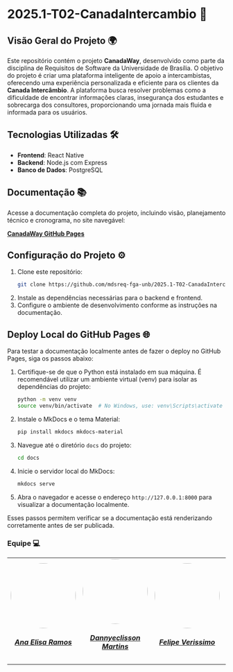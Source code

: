 # 2025.1-T02-CanadaIntercambio 🚀

## Visão Geral do Projeto 🌍
Este repositório contém o projeto **CanadaWay**, desenvolvido como parte da disciplina de Requisitos de Software da Universidade de Brasília. O objetivo do projeto é criar uma plataforma inteligente de apoio a intercambistas, oferecendo uma experiência personalizada e eficiente para os clientes da **Canada Intercâmbio**. A plataforma busca resolver problemas como a dificuldade de encontrar informações claras, insegurança dos estudantes e sobrecarga dos consultores, proporcionando uma jornada mais fluida e informada para os usuários.

## Tecnologias Utilizadas 🛠️
- **Frontend**: React Native
- **Backend**: Node.js com Express
- **Banco de Dados**: PostgreSQL

## Documentação 📚
Acesse a documentação completa do projeto, incluindo visão, planejamento técnico e cronograma, no site navegável:

**[CanadaWay GitHub Pages](https://mdsreq-fga-unb.github.io/2025.1-T02-CanadaIntercambio/)**

## Configuração do Projeto ⚙️
1. Clone este repositório:
   ```bash
   git clone https://github.com/mdsreq-fga-unb/2025.1-T02-CanadaIntercambio.git
   ```
2. Instale as dependências necessárias para o backend e frontend.
3. Configure o ambiente de desenvolvimento conforme as instruções na documentação.

## Deploy Local do GitHub Pages 🌐

Para testar a documentação localmente antes de fazer o deploy no GitHub Pages, siga os passos abaixo:

1. Certifique-se de que o Python está instalado em sua máquina. É recomendável utilizar um ambiente virtual (venv) para isolar as dependências do projeto:
    ```bash
    python -m venv venv
    source venv/bin/activate  # No Windows, use: venv\Scripts\activate
    ```
2. Instale o MkDocs e o tema Material:
   ```bash
   pip install mkdocs mkdocs-material
   ```
3. Navegue até o diretório `docs` do projeto:
   ```bash
   cd docs
   ```
4. Inicie o servidor local do MkDocs:
   ```bash
   mkdocs serve
   ```
5. Abra o navegador e acesse o endereço `http://127.0.0.1:8000` para visualizar a documentação localmente.

Esses passos permitem verificar se a documentação está renderizando corretamente antes de ser publicada.

### Equipe 💻
<center>
<table style="margin-left: auto; margin-right: auto;">
    <tr>
        <td align="center">
            <a href="https://github.com/anaelisaramos">
                <img style="border-radius: 50%;" src="https://avatars.githubusercontent.com/anaelisaramos" width="150px;"/>
                <h5 class="text-center">Ana Elisa Ramos</h5>
            </a>
        </td>
        <td align="center">
            <a href="https://github.com/dannyeclisson">
                <img style="border-radius: 50%;" src="https://avatars.githubusercontent.com/dannyeclisson" width="150px;"/>
                <h5 class="text-center">Dannyeclisson Martins</h5>
            </a>
        </td>
        <td align="center">
            <a href="https://github.com/verissimoo">
                <img style="border-radius: 50%;" src="https://avatars.githubusercontent.com/verissimoo" width="150px;"/>
                <h5 class="text-center">Felipe Verissimo</h5>
            </a>
        </td>
        </td>
        <td align="center">
            <a href="https://github.com/MarinaGaldi">
                <img style="border-radius: 50%;" src="https://avatars.githubusercontent.com/MarinaGaldi" width="150px;"/>
                <h5 class="text-center">Marina Galdi</h5>
            </a>
        </td>
        <td align="center">
            <a href="https://github.com/luizh-gsoares">
                <img style="border-radius: 50%;" src="https://avatars.githubusercontent.com/luizh-gsoares" width="150px;"/>
                <h5 class="text-center">Luiz Soares</h5>
            </a>
        </td>
          <td align="center">
            <a href="https://github.com/renanpariiz">
                <img style="border-radius: 50%;" src="https://avatars.githubusercontent.com/renanpariiz" width="150px;"/>
                <h5 class="text-center">Renan Pariz</h5>
            </a>
        </td>
</table>
</center>


